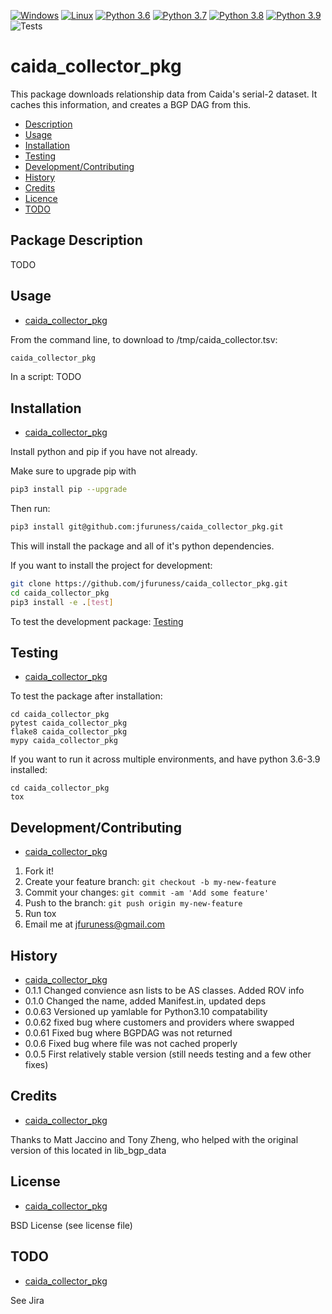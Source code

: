 [![Windows](https://svgshare.com/i/ZhY.svg)](https://svgshare.com/i/ZhY.svg)
[![Linux](https://svgshare.com/i/Zhy.svg)](https://svgshare.com/i/Zhy.svg)
[![Python 3.6](https://img.shields.io/badge/python-3.6-blue.svg)](https://www.python.org/downloads/release/python-360/)
[![Python 3.7](https://img.shields.io/badge/python-3.7-blue.svg)](https://www.python.org/downloads/release/python-370/)
[![Python 3.8](https://img.shields.io/badge/python-3.8-blue.svg)](https://www.python.org/downloads/release/python-380/)
[![Python 3.9](https://img.shields.io/badge/python-3.9-blue.svg)](https://www.python.org/downloads/release/python-390/)
![Tests](https://github.com/jfuruness/caida_collector_pkg/actions/workflows/tests.yml/badge.svg)

# caida\_collector\_pkg
This package downloads relationship data from Caida's serial-2 dataset. It caches this information, and creates a BGP DAG from this.

* [Description](#package-description)
* [Usage](#usage)
* [Installation](#installation)
* [Testing](#testing)
* [Development/Contributing](#developmentcontributing)
* [History](#history)
* [Credits](#credits)
* [Licence](#license)
* [TODO](#todo)

## Package Description

TODO

## Usage
* [caida\_collector\_pkg](#caida_collector_pkg)

From the command line, to download to /tmp/caida_collector.tsv:

```bash
caida_collector_pkg
```

In a script:
TODO

## Installation
* [caida\_collector\_pkg](#caida_collector_pkg)

Install python and pip if you have not already.

Make sure to upgrade pip with

```bash
pip3 install pip --upgrade
```

Then run:

```bash
pip3 install git@github.com:jfuruness/caida_collector_pkg.git
```

This will install the package and all of it's python dependencies.

If you want to install the project for development:
```bash
git clone https://github.com/jfuruness/caida_collector_pkg.git
cd caida_collector_pkg
pip3 install -e .[test]
```

To test the development package: [Testing](#testing)


## Testing
* [caida\_collector\_pkg](#caida_collector_pkg)

To test the package after installation:

```
cd caida_collector_pkg
pytest caida_collector_pkg
flake8 caida_collector_pkg
mypy caida_collector_pkg
```

If you want to run it across multiple environments, and have python 3.6-3.9 installed:

```
cd caida_collector_pkg
tox
```


## Development/Contributing
* [caida\_collector\_pkg](#caida_collector_pkg)

1. Fork it!
2. Create your feature branch: `git checkout -b my-new-feature`
3. Commit your changes: `git commit -am 'Add some feature'`
4. Push to the branch: `git push origin my-new-feature`
5. Run tox
6. Email me at jfuruness@gmail.com

## History
* [caida\_collector\_pkg](#caida_collector_pkg)
* 0.1.1 Changed convience asn lists to be AS classes. Added ROV info
* 0.1.0 Changed the name, added Manifest.in, updated deps
* 0.0.63 Versioned up yamlable for Python3.10 compatability
* 0.0.62 fixed bug where customers and providers where swapped
* 0.0.61 Fixed bug where BGPDAG was not returned
* 0.0.6 Fixed bug where file was not cached properly
* 0.0.5 First relatively stable version (still needs testing and a few other fixes)

## Credits
* [caida\_collector\_pkg](#caida_collector_pkg)

Thanks to Matt Jaccino and Tony Zheng, who helped with the original version of this located in lib_bgp_data

## License
* [caida\_collector\_pkg](#caida_collector_pkg)

BSD License (see license file)

## TODO
* [caida\_collector\_pkg](#caida_collector_pkg)

See Jira
